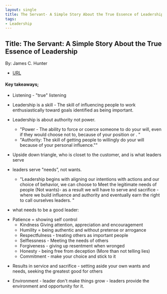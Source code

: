```yaml
---
layout: single
title: The Servant- A Simple Story About the True Essence of Leadership
tags:
- Leadership
---
```


## Title: The Servant: A Simple Story About the True Essence of Leadership
By: James C. Hunter 


- [URL](https://www.amazon.com/Servant-Simple-Story-Essence-Leadership/dp/0761513698/ref=tmm_hrd_swatch_0?_encoding=UTF8&qid=1678896518&sr=1-1)


####  Key takeaways;

- Listening - "true" listening 
- Leadership is a skill - The skill of influencing people to work enthusiastically toward goals identified as being important.
- Leadership is about authority not power. 
  + "Power - The ability to force or coerce someone to do your will, even if they would choose not to, because of your position or  . "
  + "Authority: The skill of getting people to willingly do your will because of your personal influence.""

- Upside down triangle, who is closet to the customer, and is what  leaders serve 
- leaders serve  "needs”, not wants. 
  + "Leadership begins with aligning our intentions with actions and our choice of behavior, we can choose to Meet the legitimate needs of people (Not wants)- as a result we will have to serve and sacrifice - where we build influence and authority and eventually earn the right to call ourselves leaders. "

-  what needs to be a good leader: 
  + Patience = showing self control
	+ Kindness Giving attention, appreciation and encouragement
	+ Humility = being authentic and without pretense or arrogance
	+ Respectfulness - treating others as important people
	+ Selflessness - Meeting the needs of others
	+ Forgiveness - giving up resentment when wronged
	+ Honesty - being free from deception (More than not telling lies)
	+ Commitment - make your choice and stick to it

- Results in service and sacrifice - setting aside your own wants and needs, seeking the greatest good for others

- Environment - leader don't make things grow - leaders provide the environment and opportunity for it.

